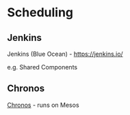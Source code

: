 # Scheduling

## Jenkins

Jenkins (Blue Ocean) - https://jenkins.io/

e.g. Shared Components



## Chronos

[Chronos](https://medium.com/airbnb-engineering/chronos-a-replacement-for-cron-f05d7d986a9d) - runs on Mesos


